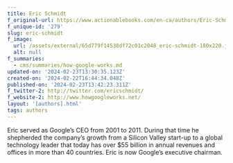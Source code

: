 ```yaml
---
title: Eric Schmidt
f_original-url: https://www.actionablebooks.com/en-ca/authors/Eric-Schmidt/
f_unique-id: '279'
slug: eric-schmidt
f_image:
  url: /assets/external/65d779f14538df72c01c2048_eric-schmidt-180x220.jpeg
  alt: null
f_summaries:
  - cms/summaries/how-google-works.md
updated-on: '2024-02-23T13:30:35.123Z'
created-on: '2024-02-22T16:44:34.048Z'
published-on: '2024-02-23T13:42:23.311Z'
f_twitter-2: http://twitter.com/ericschmidt/
f_website-2: http://www.howgoogleworks.net/
layout: '[authors].html'
tags: authors
---
```


Eric served as Google’s CEO from 2001 to 2011. During that time he shepherded the company’s growth from a Silicon Valley start-up to a global technology leader that today has over $55 billion in annual revenues and offices in more than 40 countries. Eric is now Google’s executive chairman.
